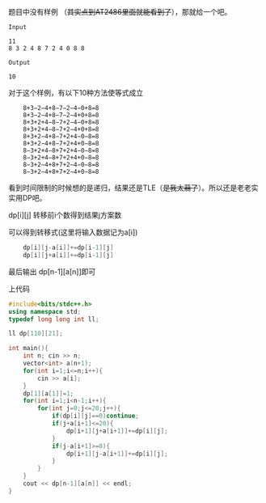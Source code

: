 题目中没有样例 （~~其实点到AT2486里面就能看到了~~），那就给一个吧。
```
Input

11
8 3 2 4 8 7 2 4 0 8 8

Output

10
```
对于这个样例，有以下10种方法使等式成立
```
    8+3−2−4+8−7−2−4−0+8=8
    8+3−2−4+8−7−2−4+0+8=8
    8+3+2+4−8−7+2−4−0+8=8
    8+3+2+4−8−7+2−4+0+8=8
    8+3+2−4+8−7+2+4−0−8=8
    8+3+2−4+8−7+2+4+0−8=8
    8−3+2+4−8+7+2+4−0−8=8
    8−3+2+4−8+7+2+4+0−8=8
    8−3+2−4+8+7+2−4−0−8=8
    8−3+2−4+8+7+2−4+0−8=8
```
看到时间限制的时候想的是递归，结果还是TLE（~~是我太蒻了~~）。所以还是老老实实用DP吧。

dp[i][j] 转移前i个数得到结果j方案数

可以得到转移式(这里将输入数据记为a[i])

```cpp
	dp[i][j-a[i]]+=dp[i-1][j]
	dp[i][j+a[i]]+=dp[i-1][j]
```
最后输出 dp[n-1][a[n]]即可

上代码

```cpp
#include<bits/stdc++.h>
using namespace std;
typedef long long int ll;

ll dp[110][21];

int main(){
	int n; cin >> n;
	vector<int> a(n+1);
	for(int i=1;i<=n;i++){
		cin >> a[i];
	}
	dp[1][a[1]]=1;
	for(int i=1;i<n-1;i++){
		for(int j=0;j<=20;j++){
			if(dp[i][j]==0)continue;
			if(j+a[i+1]<=20){
				dp[i+1][j+a[i+1]]+=dp[i][j];
			}
			if(j-a[i+1]>=0){
				dp[i+1][j-a[i+1]]+=dp[i][j];
			}
		}
	}
	cout << dp[n-1][a[n]] << endl;
}
```
